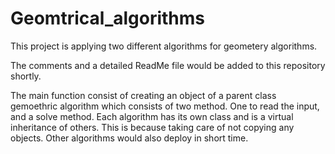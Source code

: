 # Geomtrical_algorithms

This project is applying two different algorithms for geometery algorithms.

The comments and a detailed ReadMe file would be added to this repository shortly.

The main function consist of creating an object of a parent class gemoethric algorithm which consists of two method. One to read the input, and a solve method. Each algorithm has its own class and is a virtual inheritance of others. This is because taking care of not copying any objects.
Other algorithms would also deploy in short time. 



